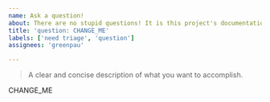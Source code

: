 ```yaml
---
name: Ask a question!
about: There are no stupid questions! It is this project's documentation that needs improvement. Show ❤️️, give 🌟
title: 'question: CHANGE_ME'
labels: ['need triage', 'question']
assignees: 'greenpau'

---
```


> A clear and concise description of what you want to accomplish.

CHANGE_ME
